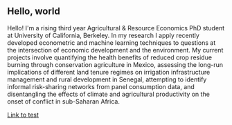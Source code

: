 ## Hello, world

Hello! I'm a rising third year Agricultural & Resource Economics PhD student at University of California, Berkeley. In my research I apply recently developed econometric and machine learning techniques to questions at the intersection of economic development and the environment. My current projects involve quantifying the health benefits of reduced crop residue burning through conservation agriculture in Mexico, assessing the long-run implications of different land tenure regimes on irrigation infrastructure management and rural development in Senegal, attempting to identify informal risk-sharing networks from panel consumption data, and disentangling the effects of climate and agricultural productivity on the onset of conflict in sub-Saharan Africa.

[Link to test](joelferg.github.io/test_page.md)
